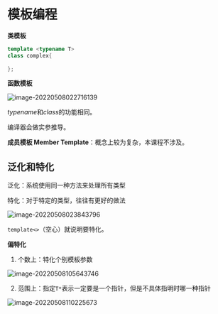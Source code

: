 # 模板编程

**类模板**

```c++
template <typename T>
class complex{
    
};
```

**函数模板**

![image-20220508022716139](https://michael-picgo.obs.cn-east-3.myhuaweicloud.com/image-20220508022716139.png)

*typename*和*class*的功能相同。

编译器会做实参推导。

**成员模板 Member Template**：概念上较为复杂，本课程不涉及。

## 泛化和特化

泛化：系统使用同一种方法来处理所有类型

特化：对于特定的类型，往往有更好的做法

![image-20220508023843796](https://michael-picgo.obs.cn-east-3.myhuaweicloud.com/image-20220508023843796.png)

`template<>`（空心）就说明要特化。

**偏特化**

1. 个数上：特化个别模板参数

![image-20220508105643746](https://michael-picgo.obs.cn-east-3.myhuaweicloud.com/image-20220508105643746.png)

2. 范围上：指定`T*`表示一定要是一个指针，但是不具体指明时哪一种指针

![image-20220508110225673](https://michael-picgo.obs.cn-east-3.myhuaweicloud.com/image-20220508110225673.png)